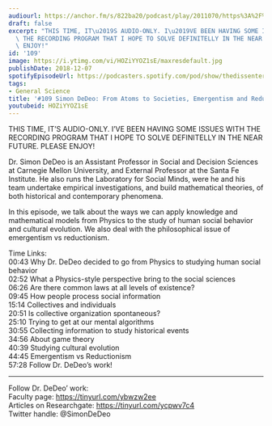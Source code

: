 ```yaml
---
audiourl: https://anchor.fm/s/822ba20/podcast/play/2011070/https%3A%2F%2Fd3ctxlq1ktw2nl.cloudfront.net%2Fproduction%2F2018-11-31%2F7735001-48000-2-476a49c2e5d71.mp3
draft: false
excerpt: "THIS TIME, IT\u2019S AUDIO-ONLY. I\u2019VE BEEN HAVING SOME ISSUES WITH\
  \ THE RECORDING PROGRAM THAT I HOPE TO SOLVE DEFINITELLY IN THE NEAR FUTURE. PLEASE\
  \ ENJOY!"
id: '109'
image: https://i.ytimg.com/vi/HOZiYYOZ1sE/maxresdefault.jpg
publishDate: 2018-12-07
spotifyEpisodeUrl: https://podcasters.spotify.com/pod/show/thedissenter/episodes/109-Simon-DeDeo-From-Atoms-to-Societies--Emergentism-and-Reductionism-e2rsfu
tags:
- General Science
title: '#109 Simon DeDeo: From Atoms to Societies, Emergentism and Reductionism'
youtubeid: HOZiYYOZ1sE
---
```

<div class="timelinks">

THIS TIME, IT’S AUDIO-ONLY. I’VE BEEN HAVING SOME ISSUES WITH THE RECORDING PROGRAM THAT I HOPE TO SOLVE DEFINITELLY IN THE NEAR FUTURE. PLEASE ENJOY!

Dr. Simon DeDeo is an Assistant Professor in Social and Decision Sciences at Carnegie Mellon University, and External Professor at the Santa Fe Institute. He also runs the Laboratory for Social Minds, were he and his team undertake empirical investigations, and build mathematical theories, of both historical and contemporary phenomena.

In this episode, we talk about the ways we can apply knowledge and mathematical models from Physics to the study of human social behavior and cultural evolution. We also deal with the philosophical issue of emergentism vs reductionism.  

Time Links:  
<time>00:43</time> Why Dr. DeDeo decided to go from Physics to studying human social behavior  
<time>02:52</time> What a Physics-style perspective bring to the social sciences                    
<time>06:26</time> Are there common laws at all levels of existence?              
<time>09:45</time> How people process social information            
<time>15:14</time> Collectives and individuals           
<time>20:51</time> Is collective organization spontaneous?   
<time>25:10</time> Trying to get at our mental algorithms  
<time>30:55</time> Collecting information to study historical events  
<time>34:56</time> About game theory    
<time>40:39</time> Studying cultural evolution  
<time>44:45</time> Emergentism vs Reductionism  
<time>57:28</time> Follow Dr. DeDeo’s work!    

---

Follow Dr. DeDeo’ work:  
Faculty page: https://tinyurl.com/ybwzw2ee  
Articles on Researchgate: https://tinyurl.com/ycpwv7c4  
Twitter handle: @SimonDeDeo
</div>

